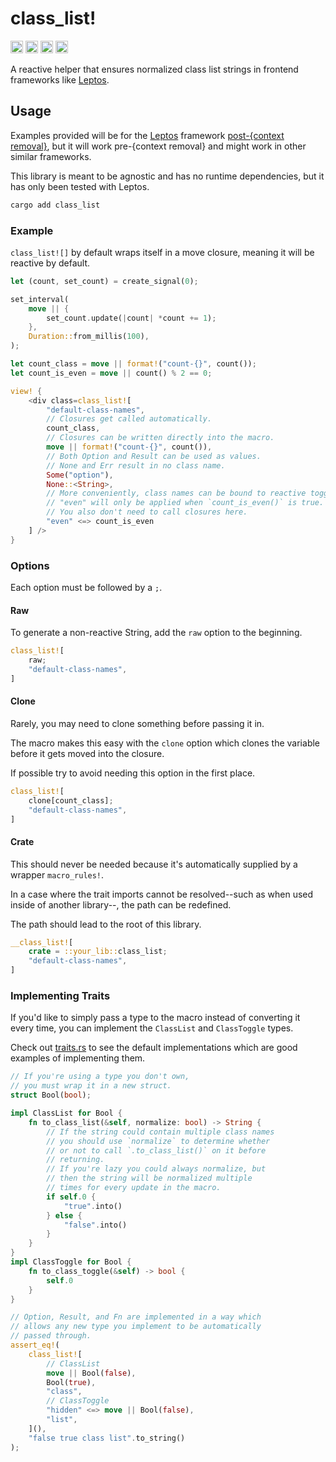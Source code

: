 # class_list!

[<img alt="github" src="https://img.shields.io/badge/github-Kyza/class_list-999999?style=for-the-badge&labelColor=555555&logo=github" height="20">](https://github.com/Kyza/class_list)
[<img alt="crates.io" src="https://img.shields.io/crates/v/class_list.svg?style=for-the-badge&color=fc8d62&logo=rust" height="20">](https://crates.io/crates/class_list)
[<img alt="docs.rs" src="https://img.shields.io/badge/docs.rs-class_list-999999?style=for-the-badge&labelColor=555555&logo=docs.rs" height="20">](https://docs.rs/class_list)
[<img alt="build status" src="https://img.shields.io/github/actions/workflow/status/Kyza/class_list/test.yml?branch=trunk&style=for-the-badge" height="20">](https://github.com/Kyza/class_list/actions?query=branch%3Atrunk)

A reactive helper that ensures normalized class list strings in frontend frameworks like [Leptos](https://github.com/leptos-rs/leptos).

## Usage

Examples provided will be for the [Leptos](https://github.com/leptos-rs/leptos) framework [post-{context removal}](https://github.com/leptos-rs/leptos/discussions/1509), but it will work pre-{context removal} and might work in other similar frameworks.

This library is meant to be agnostic and has no runtime dependencies, but it has only been tested with Leptos.

```bash
cargo add class_list
```

### Example

`class_list![]` by default wraps itself in a move closure, meaning it will be reactive by default.

```rs
let (count, set_count) = create_signal(0);

set_interval(
	move || {
		set_count.update(|count| *count += 1);
	},
	Duration::from_millis(100),
);

let count_class = move || format!("count-{}", count());
let count_is_even = move || count() % 2 == 0;

view! {
	<div class=class_list![
		"default-class-names",
		// Closures get called automatically.
		count_class,
		// Closures can be written directly into the macro.
		move || format!("count-{}", count()),
		// Both Option and Result can be used as values.
		// None and Err result in no class name.
		Some("option"),
		None::<String>,
		// More conveniently, class names can be bound to reactive toggles.
		// "even" will only be applied when `count_is_even()` is true.
		// You also don't need to call closures here.
		"even" <=> count_is_even
	] />
}
```

### Options

Each option must be followed by a `;`.

#### Raw

To generate a non-reactive String, add the `raw` option to the beginning.

```rs
class_list![
	raw;
	"default-class-names",
]
```

#### Clone

Rarely, you may need to clone something before passing it in.

The macro makes this easy with the `clone` option which clones the variable before it gets moved into the closure.

If possible try to avoid needing this option in the first place.

```rs
class_list![
	clone[count_class];
	"default-class-names",
]
```

#### Crate

This should never be needed because it's automatically supplied by a wrapper `macro_rules!`.

In a case where the trait imports cannot be resolved--such as when used inside of another library--, the path can be redefined.

The path should lead to the root of this library.

```rs
__class_list![
	crate = ::your_lib::class_list;
	"default-class-names",
]
```

### Implementing Traits

If you'd like to simply pass a type to the macro instead of converting it every time, you can implement the `ClassList` and `ClassToggle` types.

Check out [traits.rs](./class_list/src/traits.rs) to see the default implementations which are good examples of implementing them.

```rs
// If you're using a type you don't own,
// you must wrap it in a new struct.
struct Bool(bool);

impl ClassList for Bool {
	fn to_class_list(&self, normalize: bool) -> String {
		// If the string could contain multiple class names
		// you should use `normalize` to determine whether
		// or not to call `.to_class_list()` on it before
		// returning.
		// If you're lazy you could always normalize, but
		// then the string will be normalized multiple
		// times for every update in the macro.
		if self.0 {
			"true".into()
		} else {
			"false".into()
		}
	}
}
impl ClassToggle for Bool {
	fn to_class_toggle(&self) -> bool {
		self.0
	}
}

// Option, Result, and Fn are implemented in a way which
// allows any new type you implement to be automatically
// passed through.
assert_eq!(
	class_list![
		// ClassList
		move || Bool(false),
		Bool(true),
		"class",
		// ClassToggle
		"hidden" <=> move || Bool(false),
		"list",
	](),
	"false true class list".to_string()
);
```
